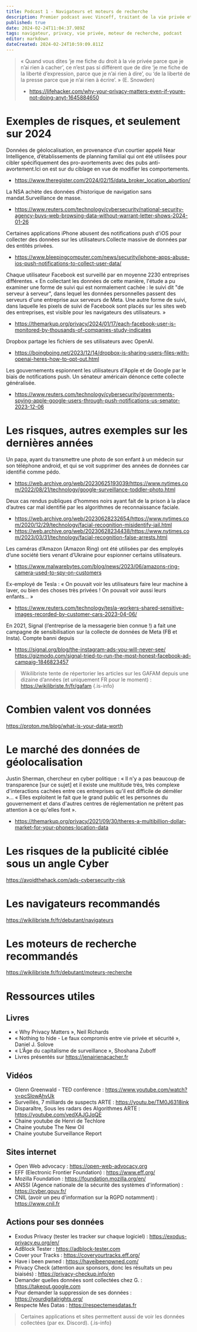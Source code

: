 ```yaml
---
title: Podcast 1 - Navigateurs et moteurs de recherche
description: Premier podcast avec Vinceff, traitant de la vie privée et la sécurité en ligne...
published: true
date: 2024-02-24T11:04:37.989Z
tags: navigateur, privacy, vie privée, moteur de recherche, podcast
editor: markdown
dateCreated: 2024-02-24T10:59:09.811Z
---
```


> « Quand vous dites ‘je me fiche du droit à la vie privée parce que je n’ai rien à cacher’, ce n’est pas si différent que de dire ‘je me fiche de la liberté d’expression, parce que je n’ai rien à dire’, ou ‘de la liberté de la presse parce que je n’ai rien à écrire’. » (E. Snowden)
> - https://lifehacker.com/why-your-privacy-matters-even-if-youre-not-doing-anyt-1645884650

# Exemples de risques, et seulement sur 2024
Données de géolocalisation, en provenance d’un courtier appelé Near Intelligence, d’établissements de planning familial qui ont été utilisées pour cibler spécifiquement des pro-avortements avec des pubs anti-avortement.Ici on est sur du ciblage en vue de modifier les comportements.
- https://www.theregister.com/2024/02/15/data_broker_location_abortion/

La NSA achète des données d’historique de navigation sans mandat.Surveillance de masse.
- https://www.reuters.com/technology/cybersecurity/national-security-agency-buys-web-browsing-data-without-warrant-letter-shows-2024-01-26

Certaines applications iPhone abusent des notifications push d'iOS pour collecter des données sur les utilisateurs.Collecte massive de données par des entités privées.
- https://www.bleepingcomputer.com/news/security/iphone-apps-abuse-ios-push-notifications-to-collect-user-data/

Chaque utilisateur Facebook est surveillé par en moyenne 2230 entreprises différentes. « En collectant les données de cette manière, l'étude a pu examiner une forme de suivi qui est normalement cachée : le suivi dit "de serveur à serveur", dans lequel les données personnelles passent des serveurs d'une entreprise aux serveurs de Meta. Une autre forme de suivi, dans laquelle les pixels de suivi de Facebook sont placés sur les sites web des entreprises, est visible pour les navigateurs des utilisateurs. »
- https://themarkup.org/privacy/2024/01/17/each-facebook-user-is-monitored-by-thousands-of-companies-study-indicates 

Dropbox partage les fichiers de ses utilisateurs avec OpenAI.
- https://boingboing.net/2023/12/14/dropbox-is-sharing-users-files-with-openai-heres-how-to-opt-out.html

Les gouvernements espionnent les utilisateurs d'Apple et de Google par le biais de notifications push. Un sénateur américain dénonce cette collecte généralisée.
- https://www.reuters.com/technology/cybersecurity/governments-spying-apple-google-users-through-push-notifications-us-senator-2023-12-06

# Les risques, autres exemples sur les dernières années

Un papa, ayant du transmettre une photo de son enfant à un médecin sur son téléphone android, et qui se voit supprimer des années de données car identifié comme pédo.
- https://web.archive.org/web/20230625193039/https://www.nytimes.com/2022/08/21/technology/google-surveillance-toddler-photo.html

Deux cas rendus publiques d’hommes noirs ayant fait de la prison à la place d’autres car mal identifié par les algorithmes de reconnaissance faciale.
- https://web.archive.org/web/20230628232654/https://www.nytimes.com/2020/12/29/technology/facial-recognition-misidentify-jail.html
- https://web.archive.org/web/20230628234438/https://www.nytimes.com/2023/03/31/technology/facial-recognition-false-arrests.html

Les caméras d’Amazon (Amazon Ring) ont été utilisées par des employés d’une société tiers venant d’Ukraine pour espionner certains utilisateurs.
- https://www.malwarebytes.com/blog/news/2023/06/amazons-ring-camera-used-to-spy-on-customers

Ex-employé de Tesla : « On pouvait voir les utilisateurs faire leur machine à laver, ou bien des choses très privées ! On pouvait voir aussi leurs enfants... »
- https://www.reuters.com/technology/tesla-workers-shared-sensitive-images-recorded-by-customer-cars-2023-04-06/

En 2021, Signal (l’entreprise de la messagerie bien connue !) a fait une campagne de sensibilisation sur la collecte de données de Meta (FB et Insta). Compte banni depuis
- https://signal.org/blog/the-instagram-ads-you-will-never-see/
https://gizmodo.com/signal-tried-to-run-the-most-honest-facebook-ad-campaig-1846823457

> Wikilibriste tente de répertorier les articles sur les GAFAM depuis une dizaine d’années (et uniquement FR pour le moment) :
> https://wikilibriste.fr/fr/gafam
{.is-info}

# Combien valent vos données

https://proton.me/blog/what-is-your-data-worth

# Le marché des données de géolocalisation

Justin Sherman, chercheur en cyber politique : « Il n'y a pas beaucoup de transparence [sur ce sujet] et il existe une multitude très, très complexe d'interactions cachées entre ces entreprises qu'il est difficile de démêler »... « Elles exploitent le fait que le grand public et les personnes du gouvernement et dans d'autres centres de réglementation ne prêtent pas attention à ce qu'elles font ».
- https://themarkup.org/privacy/2021/09/30/theres-a-multibillion-dollar-market-for-your-phones-location-data

# Les risques de la publicité ciblée sous un angle Cyber

https://avoidthehack.com/ads-cybersecurity-risk

# Les navigateurs recommandés
https://wikilibriste.fr/fr/debutant/navigateurs

# Les moteurs de recherche recommandés
https://wikilibriste.fr/fr/debutant/moteurs-recherche


# Ressources utiles
## Livres
- « Why Privacy Matters », Neil Richards
- « Nothing to hide - Le faux compromis entre vie privée et sécurité », Daniel J. Solove
- « L’Âge du capitalisme de surveillance », Shoshana Zuboff
- Livres présentés sur https://jenairienacacher.fr 
## Vidéos
- Glenn Greenwald - TED conférence : https://www.youtube.com/watch?v=pcSlowAhvUk
- Surveillés, 7 milliards de suspects ARTE : https://youtu.be/TM0J6318ink
- Disparaître, Sous les radars des Algorithmes ARTE : https://youtube.com/vedXAJGJqQE
- Chaine youtube de Henri de Techlore
- Chaine youtube The New Oil
- Chaine youtube Surveillance Report
## Sites internet
- Open Web advocacy : https://open-web-advocacy.org
- EFF (Electronic Frontier Foundation) : https://www.eff.org/
- Mozilla Foundation : https://foundation.mozilla.org/en/
- ANSSI (Agence nationale de la sécurité des systèmes d'information) : https://cyber.gouv.fr/
- CNIL (avoir un peu d'information sur la RGPD notamment) : https://www.cnil.fr
## Actions pour ses données
- Exodus Privacy (tester les tracker sur chaque logiciel) : https://exodus-privacy.eu.org/en/
- AdBlock Tester : https://adblock-tester.com
- Cover your Tracks : https://coveryourtracks.eff.org/
- Have i been pwned : https://haveibeenpwned.com/
- Privacy Check (attention aux sponsors, donc les résultats un peu biaisés) : https://privacy-checkup.info/en
- Demander quelles données sont collectées chez G. : https://takeout.google.com
- Pour demander la suppression de ses données : https://yourdigitalrights.org/
- Respecte Mes Datas : https://respectemesdatas.fr

> Certaines applications et sites permettent aussi de voir les données collectées (par ex. Discord).
{.is-info}